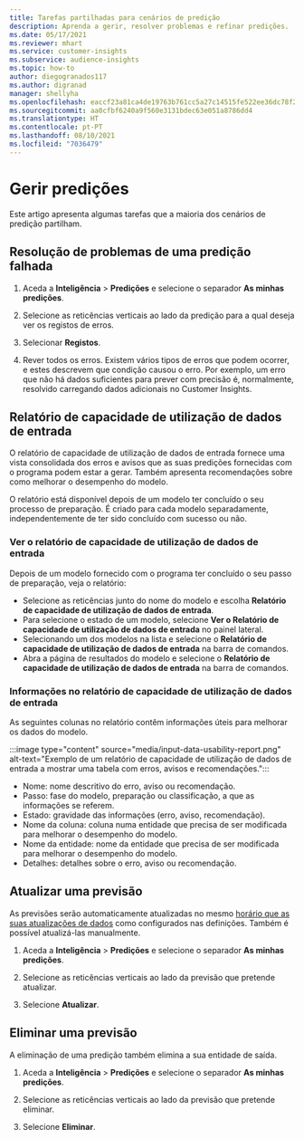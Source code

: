 ```yaml
---
title: Tarefas partilhadas para cenários de predição
description: Aprenda a gerir, resolver problemas e refinar predições.
ms.date: 05/17/2021
ms.reviewer: mhart
ms.service: customer-insights
ms.subservice: audience-insights
ms.topic: how-to
author: diegogranados117
ms.author: digranad
manager: shellyha
ms.openlocfilehash: eaccf23a81ca4de19763b761cc5a27c14515fe522ee36dc78f294208b681966e
ms.sourcegitcommit: aa0cfbf6240a9f560e3131bdec63e051a8786dd4
ms.translationtype: HT
ms.contentlocale: pt-PT
ms.lasthandoff: 08/10/2021
ms.locfileid: "7036479"
---
```

# <a name="manage-predictions"></a>Gerir predições

Este artigo apresenta algumas tarefas que a maioria dos cenários de predição partilham.

## <a name="troubleshoot-a-failed-prediction"></a>Resolução de problemas de uma predição falhada

1. Aceda a **Inteligência** > **Predições** e selecione o separador **As minhas predições**.

1. Selecione as reticências verticais ao lado da predição para a qual deseja ver os registos de erros.

1. Selecionar **Registos**.

1. Rever todos os erros. Existem vários tipos de erros que podem ocorrer, e estes descrevem que condição causou o erro. Por exemplo, um erro que não há dados suficientes para prever com precisão é, normalmente, resolvido carregando dados adicionais no Customer Insights.

## <a name="input-data-usability-report"></a>Relatório de capacidade de utilização de dados de entrada

O relatório de capacidade de utilização de dados de entrada fornece uma vista consolidada dos erros e avisos que as suas predições fornecidas com o programa podem estar a gerar. Também apresenta recomendações sobre como melhorar o desempenho do modelo.

O relatório está disponível depois de um modelo ter concluído o seu processo de preparação. É criado para cada modelo separadamente, independentemente de ter sido concluído com sucesso ou não.

### <a name="view-the-input-data-usability-report"></a>Ver o relatório de capacidade de utilização de dados de entrada

Depois de um modelo fornecido com o programa ter concluído o seu passo de preparação, veja o relatório:
- Selecione as reticências junto do nome do modelo e escolha **Relatório de capacidade de utilização de dados de entrada**.
- Para selecione o estado de um modelo, selecione **Ver o Relatório de capacidade de utilização de dados de entrada** no painel lateral.
- Selecionando um dos modelos na lista e selecione o **Relatório de capacidade de utilização de dados de entrada** na barra de comandos.
- Abra a página de resultados do modelo e selecione o **Relatório de capacidade de utilização de dados de entrada** na barra de comandos.

### <a name="information-in-the-input-data-usability-report"></a>Informações no relatório de capacidade de utilização de dados de entrada

As seguintes colunas no relatório contêm informações úteis para melhorar os dados do modelo.

:::image type="content" source="media/input-data-usability-report.png" alt-text="Exemplo de um relatório de capacidade de utilização de dados de entrada a mostrar uma tabela com erros, avisos e recomendações.":::

- Nome: nome descritivo do erro, aviso ou recomendação.
- Passo: fase do modelo, preparação ou classificação, a que as informações se referem.
- Estado: gravidade das informações (erro, aviso, recomendação).
- Nome da coluna: coluna numa entidade que precisa de ser modificada para melhorar o desempenho do modelo.
- Nome da entidade: nome da entidade que precisa de ser modificada para melhorar o desempenho do modelo.
- Detalhes: detalhes sobre o erro, aviso ou recomendação.

## <a name="refresh-a-prediction"></a>Atualizar uma previsão

As previsões serão automaticamente atualizadas no mesmo [horário que as suas atualizações de dados](system.md#schedule-tab) como configurados nas definições. Também é possível atualizá-las manualmente.

1. Aceda a **Inteligência** > **Predições** e selecione o separador **As minhas predições**.

1. Selecione as reticências verticais ao lado da previsão que pretende atualizar.

1. Selecione **Atualizar**.

## <a name="delete-a-prediction"></a>Eliminar uma previsão

A eliminação de uma predição também elimina a sua entidade de saída.

1. Aceda a **Inteligência** > **Predições** e selecione o separador **As minhas predições**.

1. Selecione as reticências verticais ao lado da previsão que pretende eliminar.

1. Selecione **Eliminar**.
